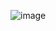 ![image](https://user-images.githubusercontent.com/49670068/105003034-7f660d00-5a75-11eb-9e58-ab95bde225ce.png)
